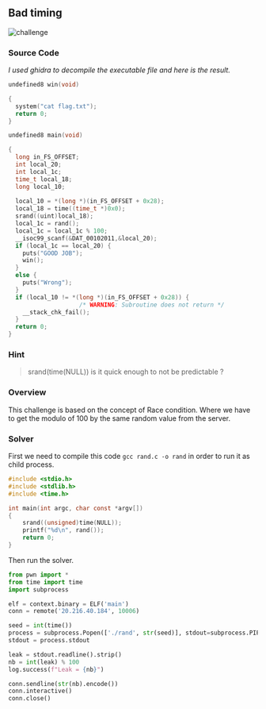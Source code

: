 ## Bad timing
![challenge](../images/Bad_timing)

### Source Code
<em>I used ghidra to decompile the executable file and here is the result.</em>
```c
undefined8 win(void)

{
  system("cat flag.txt");
  return 0;
}
```
```c
undefined8 main(void)

{
  long in_FS_OFFSET;
  int local_20;
  int local_1c;
  time_t local_18;
  long local_10;
  
  local_10 = *(long *)(in_FS_OFFSET + 0x28);
  local_18 = time((time_t *)0x0);
  srand((uint)local_18);
  local_1c = rand();
  local_1c = local_1c % 100;
  __isoc99_scanf(&DAT_00102011,&local_20);
  if (local_1c == local_20) {
    puts("GOOD JOB");
    win();
  }
  else {
    puts("Wrong");
  }
  if (local_10 != *(long *)(in_FS_OFFSET + 0x28)) {
                    /* WARNING: Subroutine does not return */
    __stack_chk_fail();
  }
  return 0;
}
```
### Hint 
> srand(time(NULL)) is it quick enough to not be predictable ?

### Overview
This challenge is based on the concept of Race condition. Where we have to get the modulo of 100 by the same random value from the server.

### Solver
First we need to compile this code ```gcc rand.c -o rand``` in order to run it as child process.
```c
#include <stdio.h>
#include <stdlib.h>
#include <time.h>

int main(int argc, char const *argv[])
{
    srand((unsigned)time(NULL));
    printf("%d\n", rand());
    return 0;
}
```
Then run the solver.
```py
from pwn import *
from time import time
import subprocess

elf = context.binary = ELF('main')
conn = remote('20.216.40.184', 10006)

seed = int(time())
process = subprocess.Popen(['./rand', str(seed)], stdout=subprocess.PIPE)
stdout = process.stdout

leak = stdout.readline().strip()
nb = int(leak) % 100
log.success(f"Leak = {nb}")

conn.sendline(str(nb).encode())
conn.interactive()
conn.close()
```
